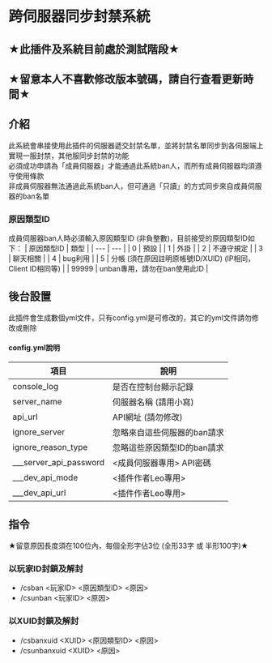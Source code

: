 # 跨伺服器同步封禁系統
## ★此插件及系統目前處於測試階段★
## ★留意本人不喜歡修改版本號碼，請自行查看更新時間★

## 介紹

此系統會串接使用此插件的伺服器遞交封禁名單，並將封禁名單同步到各伺服端上<br>
實現一服封禁，其他服同步封禁的功能<br>
必須成功申請為「成員伺服器」才能通過此系統ban人，而所有成員伺服器均須遵守使用條款<br>
非成員伺服器無法通過此系統ban人，但可通過「只讀」的方式同步來自成員伺服器的ban名單

### 原因類型ID

成員伺服器ban人時必須輸入原因類型ID (非負整數)，目前接受的原因類型ID如下：
| 原因類型ID | 類型 |
| --- | --- |
| 0 | 預設 |
| 1 | 外掛 |
| 2 | 不遵守規定 |
| 3 | 聊天相關 |
| 4 | bug利用 |
| 5 | 分帳 (須在原因註明原帳號ID/XUID) (IP相同，Client ID相同等) |
| 99999 | unban專用，請勿在ban使用此ID |

## 後台設置
此插件會生成數個yml文件，只有config.yml是可修改的，其它的yml文件請勿修改或刪除

#### config.yml說明
| 項目 | 說明 |
| --- | --- |
| console_log | 是否在控制台顯示記錄 |
| server_name | 伺服器名稱 (請用小寫) |
| api_url | API網址 (請勿修改) |
| ignore_server | 忽略來自這些伺服器的ban請求 |
| ignore_reason_type | 忽略這些原因類型ID的ban請求 |
| \___server_api_password | <成員伺服器專用> API密碼 |
| \___dev_api_mode | <插件作者Leo專用> |
| \___dev_api_url | <插件作者Leo專用> |

## 指令

★留意原因長度須在100位內，每個全形字佔3位 (全形33字 或 半形100字)★

### 以玩家ID封鎖及解封
- /csban <玩家ID> <原因類型ID> <原因><br>
- /csunban <玩家ID> <原因><br>

### 以XUID封鎖及解封
- /csbanxuid \<XUID\> <原因類型ID> <原因><br>
- /csunbanxuid \<XUID\> <原因><br>
